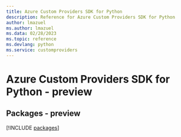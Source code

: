 ```yaml
---
title: Azure Custom Providers SDK for Python
description: Reference for Azure Custom Providers SDK for Python
author: lmazuel
ms.author: lmazuel
ms.data: 02/28/2023
ms.topic: reference
ms.devlang: python
ms.service: customproviders
---
```

# Azure Custom Providers SDK for Python - preview
## Packages - preview
[!INCLUDE [packages](custom-providers-index.md)]